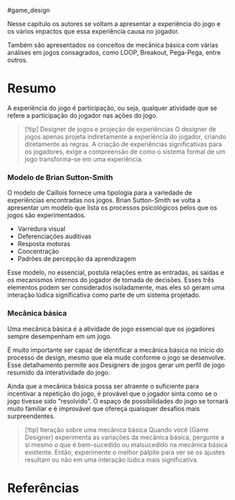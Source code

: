 #game_design 

Nesse capítulo os autores se voltam a apresentar a experiência do jogo e os vários impactos que essa experiência causa no jogador.

Também são apresentados os conceitos de mecânica básica com várias análises em jogos consagrados, como LOOP, Breakout, Pega-Pega, entre outros.
# Resumo

A experiência do jogo é participação, ou seja, qualquer atividade que se refere a participação do jogador nas ações do jogo.

> [!tip] Designer de jogos e projeção de experiências
> O designer de jogos apenas projeta indiretamente a experiência do jogador, criando diretamente as regras. A criação de experiências significativas para os jogadores, exige a compreensão de como o sistema formal de um jogo transforma-se em uma experiência.

### Modelo de Brian Sutton-Smith

O modelo de Caillois fornece uma tipologia para a variedade de experiências encontradas nos jogos. Brian Sutton-Smith se volta a apresentar um modelo que lista os processos psicológicos pelos que os jogos são experimentados.

- Varredura visual
- Deferenciações auditivas
- Resposta motoras
- Concentração
- Padrões de percepção da aprendizagem

Esse modelo, no essencial, postula relações entre as entradas, as saídas e os mecanismos internos do jogador de tomada de decisões. Esses três elementos podem ser considerados isoladamente, mas eles só geram uma interação lúdica significativa como parte de um sistema projetado.

### Mecânica básica
Uma mecânica básica é a atividade de jogo essencial que os jogadores sempre desempenham em um jogo. 

É muito importante ser capaz de identificar a mecânica básica no início do processo de design, mesmo que ela mude conforme o jogo se desenvolve. Esse detalhamento permite aos Designers de jogos gerar um perfil de jogo resumido da interatividade do jogo.

Ainda que a mecânica básica possa ser atraente o suficiente para incentivar a repetição do jogo, é provável que o jogador sinta como se o jogo tivesse sido "resolvido". O espaço de possibilidades do jogo se tornará muito familiar e é improvável que ofereça quaisquer desafios mais surpreendentes.

> [!tip] Iteração sobre uma mecânica básica
> Quando você (Game Designer) experimenta as variações da mecânica básica, pergunte a si mesmo o que é bem-sucedido ou malsucedido na mecânica básica existente. Então, experimente o melhor palpite para ver se os ajustes resultam ou não em uma interação lúdica mais significativa.






# Referências
